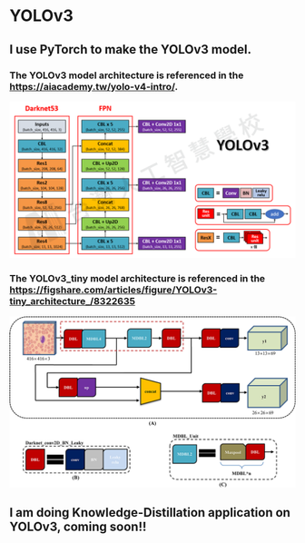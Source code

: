 # YOLOv3
## I use PyTorch to make the YOLOv3 model.  
### The YOLOv3 model architecture is referenced in the https://aiacademy.tw/yolo-v4-intro/.
![image](https://github.com/HungChengChen/YOLOv3/blob/main/YOLOv3_architecture.png)

### The YOLOv3_tiny model architecture is referenced in the https://figshare.com/articles/figure/YOLOv3-tiny_architecture_/8322635
![image](https://github.com/HungChengChen/YOLOv3/blob/main/YOLOv3_tiny_architecture.jpg)

## I am doing Knowledge-Distillation application on YOLOv3, coming soon!!
